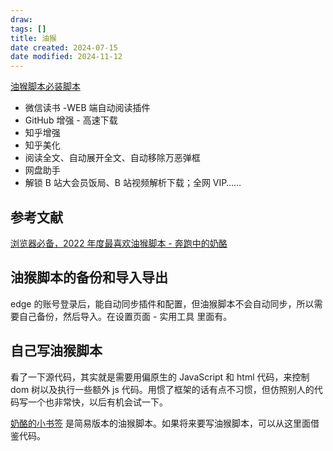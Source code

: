 ```yaml
---
draw:
tags: []
title: 油猴
date created: 2024-07-15
date modified: 2024-11-12
---
```


[油猴脚本必装脚本](油猴脚本必装脚本)

- 微信读书 -WEB 端自动阅读插件
- GitHub 增强 - 高速下载
- 知乎增强
- 知乎美化
- 阅读全文、自动展开全文、自动移除万恶弹框
- 网盘助手
- 解锁 B 站大会员饭局、B 站视频解析下载；全网 VIP……

## 参考文献

[浏览器必备，2022 年度最喜欢油猴脚本 - 奔跑中的奶酪](https://www.runningcheese.com/userscripts)

## 油猴脚本的备份和导入导出

edge 的账号登录后，能自动同步插件和配置，但油猴脚本不会自动同步，所以需要自己备份，然后导入。在设置页面 - 实用工具 里面有。

## 自己写油猴脚本

看了一下源代码，其实就是需要用偏原生的 JavaScript 和 html 代码，来控制 dom 树以及执行一些额外 js 代码。用惯了框架的话有点不习惯，但仿照别人的代码写一个也非常快，以后有机会试一下。

[奶酪的小书签](奶酪的小书签) 是简易版本的油猴脚本。如果将来要写油猴脚本，可以从这里面借鉴代码。
